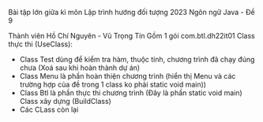 
Bài tập lớn giữa kì môn Lập trình hướng đối tượng 2023 
Ngôn ngữ Java - Đề 9

Thành viên Hồ Chí Nguyên - Vũ Trọng Tín
Gồm 1 gói com.btl.dh22it01
Class thực thi (UseClass):
- Class Test dùng để kiểm tra hàm, thuộc tính, chương trình đã chạy đúng chưa (Xoá sau khi hoàn thành dự án)
- Class Menu là phần hoàn thiện chương trình (hiển thị Menu và các trường hợp của đề trong 1 class ko phải static void main))
- Class Btl là phần thực thi chương trình (Đây là phần static void main)
Class xây dựng (BuildClass)
- Các CLass còn lại
